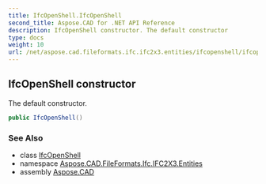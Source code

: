 ```yaml
---
title: IfcOpenShell.IfcOpenShell
second_title: Aspose.CAD for .NET API Reference
description: IfcOpenShell constructor. The default constructor
type: docs
weight: 10
url: /net/aspose.cad.fileformats.ifc.ifc2x3.entities/ifcopenshell/ifcopenshell/
---
```

## IfcOpenShell constructor

The default constructor.

```csharp
public IfcOpenShell()
```

### See Also

* class [IfcOpenShell](../)
* namespace [Aspose.CAD.FileFormats.Ifc.IFC2X3.Entities](../../ifcopenshell/)
* assembly [Aspose.CAD](../../../)


